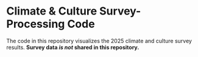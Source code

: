 # Climate & Culture Survey-Processing Code

The code in this repository visualizes the 2025 climate and culture survey results. **Survey data _is not_ shared in this repository.**
